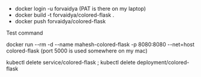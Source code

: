  + docker login -u forvaidya (PAT is there on my laptop)
 + docker build -t forvaidya/colored-flask .
 + docker push forvaidya/colored-flask

 Test command 

 docker run --rm -d --name mahesh-colored-flask -p 8080:8080 --net=host colored-flask
 (port 5000 is used somewhere on my mac) 

 kubectl delete service/colored-flask ; kubectl delete deployment/colored-flask
